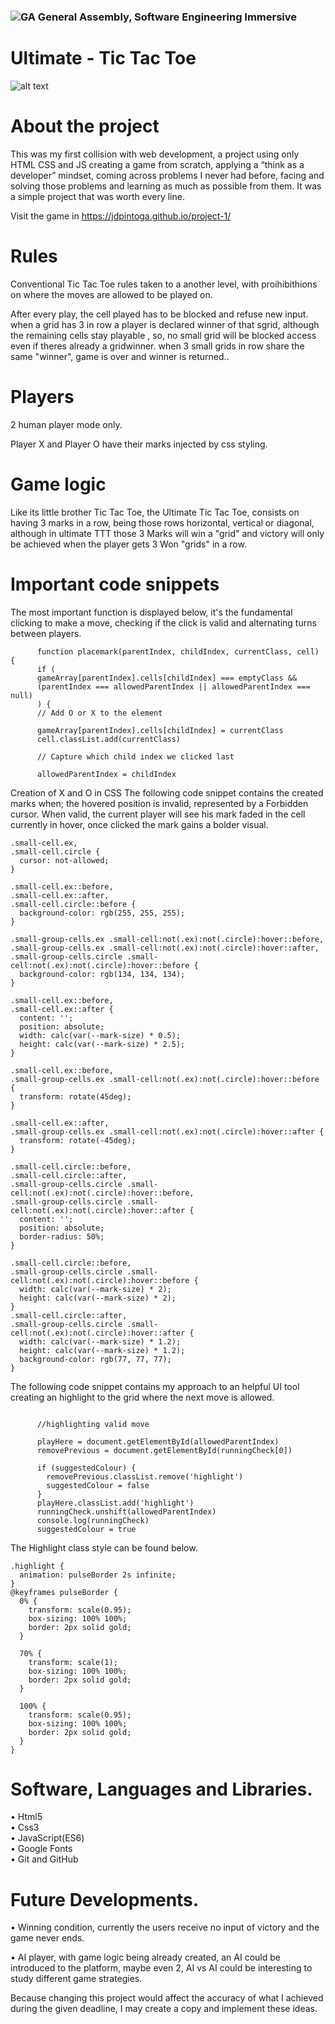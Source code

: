 ### ![GA](https://cloud.githubusercontent.com/assets/40461/8183776/469f976e-1432-11e5-8199-6ac91363302b.png) General Assembly, Software Engineering Immersive

# Ultimate - Tic Tac Toe

![alt text](https://i.ibb.co/hLcdJKT/Screenshot-2020-05-12-at-04-15-39.png 'Ultimate Tic Tac Toe')

# About the project

This was my first collision with web development, a project using only HTML CSS and JS creating a game from scratch, applying a “think as a developer” mindset, coming across problems I never had before, facing and solving those problems and learning as much as possible from them. It was a simple project that was worth every line.

Visit the game in https://jdpintoga.github.io/project-1/

# Rules

Conventional Tic Tac Toe rules taken to a another level, with proihibithions on where the moves are allowed to be played on.

After every play, the cell played has to be blocked and refuse new input.
when a grid has 3 in row a player is declared winner of that sgrid,
although the remaining cells stay playable , so, no small grid will be blocked access even if theres already a gridwinner.
when 3 small grids in row share the same "winner", game is over and winner is returned..

# Players

2 human player mode only.

Player X and Player O have their marks injected by css styling.

# Game logic

Like its little brother Tic Tac Toe, the Ultimate Tic Tac Toe, consists on having 3 marks in a row, being those rows horizontal, vertical or diagonal, although in ultimate TTT those 3 Marks will win a "grid" and victory will only be achieved when the player gets 3 Won "grids" in a row.

# Important code snippets

The most important function is displayed below, it's the fundamental clicking to make a move, checking if the click is valid and alternating turns between players.

```
      function placemark(parentIndex, childIndex, currentClass, cell) {
      if (
      gameArray[parentIndex].cells[childIndex] === emptyClass &&
      (parentIndex === allowedParentIndex || allowedParentIndex === null)
      ) {
      // Add O or X to the element

      gameArray[parentIndex].cells[childIndex] = currentClass
      cell.classList.add(currentClass)

      // Capture which child index we clicked last

      allowedParentIndex = childIndex
```

Creation of X and O in CSS
The following code snippet contains the created marks when;
the hovered position is invalid, represented by a Forbidden cursor.
When valid, the current player will see his mark faded in the cell currently in hover, once clicked the mark gains a bolder visual.

```
.small-cell.ex,
.small-cell.circle {
  cursor: not-allowed;
}

.small-cell.ex::before,
.small-cell.ex::after,
.small-cell.circle::before {
  background-color: rgb(255, 255, 255);
}

.small-group-cells.ex .small-cell:not(.ex):not(.circle):hover::before,
.small-group-cells.ex .small-cell:not(.ex):not(.circle):hover::after,
.small-group-cells.circle .small-cell:not(.ex):not(.circle):hover::before {
  background-color: rgb(134, 134, 134);
}

.small-cell.ex::before,
.small-cell.ex::after {
  content: '';
  position: absolute;
  width: calc(var(--mark-size) * 0.5);
  height: calc(var(--mark-size) * 2.5);
}

.small-cell.ex::before,
.small-group-cells.ex .small-cell:not(.ex):not(.circle):hover::before {
  transform: rotate(45deg);
}

.small-cell.ex::after,
.small-group-cells.ex .small-cell:not(.ex):not(.circle):hover::after {
  transform: rotate(-45deg);
}

.small-cell.circle::before,
.small-cell.circle::after,
.small-group-cells.circle .small-cell:not(.ex):not(.circle):hover::before,
.small-group-cells.circle .small-cell:not(.ex):not(.circle):hover::after {
  content: '';
  position: absolute;
  border-radius: 50%;
}

.small-cell.circle::before,
.small-group-cells.circle .small-cell:not(.ex):not(.circle):hover::before {
  width: calc(var(--mark-size) * 2);
  height: calc(var(--mark-size) * 2);
}
.small-cell.circle::after,
.small-group-cells.circle .small-cell:not(.ex):not(.circle):hover::after {
  width: calc(var(--mark-size) * 1.2);
  height: calc(var(--mark-size) * 1.2);
  background-color: rgb(77, 77, 77);
}
```

The following code snippet contains my approach to an helpful UI tool creating an highlight to the grid where the next move is allowed.

```

      //highlighting valid move

      playHere = document.getElementById(allowedParentIndex)
      removePrevious = document.getElementById(runningCheck[0])

      if (suggestedColour) {
        removePrevious.classList.remove('highlight')
        suggestedColour = false
      }
      playHere.classList.add('highlight')
      runningCheck.unshift(allowedParentIndex)
      console.log(runningCheck)
      suggestedColour = true
```

The Highlight class style can be found below.

```
.highlight {
  animation: pulseBorder 2s infinite;
}
@keyframes pulseBorder {
  0% {
    transform: scale(0.95);
    box-sizing: 100% 100%;
    border: 2px solid gold;
  }

  70% {
    transform: scale(1);
    box-sizing: 100% 100%;
    border: 2px solid gold;
  }

  100% {
    transform: scale(0.95);
    box-sizing: 100% 100%;
    border: 2px solid gold;
  }
}
```

# Software, Languages and Libraries.

• Html5  
• Css3  
• JavaScript(ES6)  
• Google Fonts  
• Git and GitHub

# Future Developments.

• Winning condition, currently the users receive no input of victory and the game never ends.

• AI player, with game logic being already created, an AI could be introduced to the platform, maybe even 2, AI vs AI could be interesting to study different game strategies.

Because changing this project would affect the accuracy of what I achieved during the given deadline, I may create a copy and implement these ideas.
